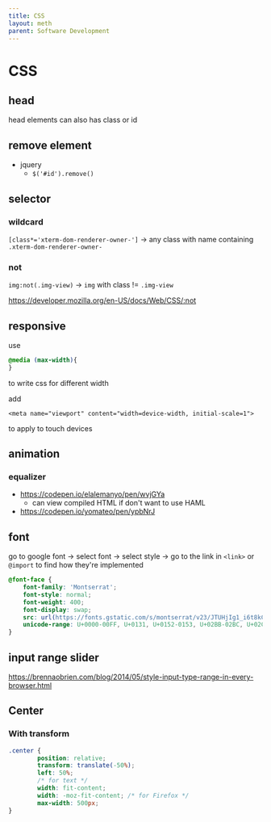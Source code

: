 ```yaml
---
title: CSS
layout: meth
parent: Software Development
---
```

# CSS

## head
head elements can also has class or id

## remove element
- jquery
	- `$('#id').remove()`

## selector
### wildcard
`[class*='xterm-dom-renderer-owner-']` → any class with name containing `.xterm-dom-renderer-owner-`

### not
`img:not(.img-view)` -> `img` with class != `.img-view`  

<https://developer.mozilla.org/en-US/docs/Web/CSS/:not>

## responsive

use 

```css
@media (max-width){
}
```

to write css for different width

add
```
<meta name="viewport" content="width=device-width, initial-scale=1">
```
to apply to touch devices

## animation
### equalizer
- <https://codepen.io/elalemanyo/pen/wvjGYa>
	- can view compiled HTML if don't want to use HAML
- <https://codepen.io/yomateo/pen/ypbNrJ>

## font
go to google font -> select font -> select style -> go to the link in `<link>` or `@import` to find how they're implemented

```css
@font-face {
    font-family: 'Montserrat';
    font-style: normal;
    font-weight: 400;
    font-display: swap;
    src: url(https://fonts.gstatic.com/s/montserrat/v23/JTUHjIg1_i6t8kCHKm4532VJOt5-QNFgpCtr6Hw5aXo.woff2) format('woff2');
    unicode-range: U+0000-00FF, U+0131, U+0152-0153, U+02BB-02BC, U+02C6, U+02DA, U+02DC, U+2000-206F, U+2074, U+20AC, U+2122, U+2191, U+2193, U+2212, U+2215, U+FEFF, U+FFFD; 
}
```

## input range slider
<https://brennaobrien.com/blog/2014/05/style-input-type-range-in-every-browser.html>

## Center

### With transform

```css
.center {
		position: relative;
        transform: translate(-50%);
        left: 50%;
        /* for text */
		width: fit-content;
		width: -moz-fit-content; /* for Firefox */
		max-width: 500px;
}
```